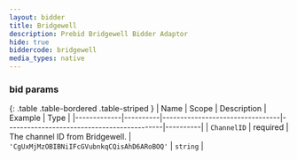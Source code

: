 ```yaml
---
layout: bidder
title: Bridgewell
description: Prebid Bridgewell Bidder Adaptor
hide: true
biddercode: bridgewell
media_types: native
---
```


### bid params

{: .table .table-bordered .table-striped }
| Name        | Scope    | Description                     | Example                                    | Type     |
|-------------|----------|---------------------------------|--------------------------------------------|----------|
| `ChannelID` | required | The channel ID from Bridgewell. | `'CgUxMjMzOBIBNiIFcGVubnkqCQisAhD6ARoBOQ'` | `string` |

